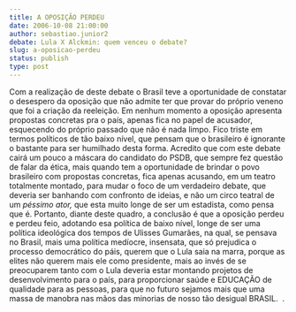 ```yaml
---
title: A OPOSIÇÃO PERDEU 
date: 2006-10-08 21:00:00
author: sebastiao.junior2
debate: Lula X Alckmin: quem venceu o debate?
slug: a-oposicao-perdeu
status: publish 
type: post
---
```


Com a realização de deste debate o Brasil teve a oportunidade de constatar o desespero da oposição que não admite ter que provar do próprio veneno que foi a criação da reeleição. Em nenhum momento a oposição apresenta propostas concretas pra o país, apenas fica no papel de acusador, esquecendo do próprio passado que não é nada limpo. Fico triste em termos políticos de tão baixo nível, que pensam que o brasileiro é ignorante o bastante para ser humilhado desta forma. Acredito que com este debate cairá um pouco a máscara do candidato do PSDB, que sempre fez questão de falar da ética, mais quando tem a oportunidade de brindar o povo brasileiro com propostas concretas, fica apenas acusando, em um teatro totalmente montado, para mudar o foco de um verdadeiro debate, que deveria ser banhando com confronto de ideias, e não um circo teatral de um *péssimo ator,* que esta muito longe de ser um estadista, como pensa que é. Portanto, diante deste quadro, a conclusão é que a oposição perdeu e perdeu feio, adotando esa política de baixo nível, longe de ser uma política ideológica dos tempos de Ulisses Gumarães, na qual, se pensava no Brasil, mais uma política medíocre, insensata, que só prejudica o processo democrático do páis, querem que o Lula saia na marra, porque as elites não querem mais ele como presidente, mais ao invés de se preocuparem tanto com o Lula deveria estar montando projetos de desenvolvimento para o país, para proporcionar saúde e EDUCAÇÃO de qualidade para as pessoas, para que no futuro sejamos mais que uma massa de manobra nas mãos das minorias de nosso tão desigual BRASIL.  .  



